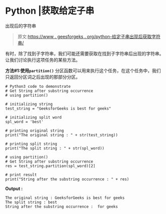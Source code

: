 # Python |获取给定子串

出现后的字符串

> 原文:[https://www . geesforgeks . org/python-给定子串出现后获取字符串/](https://www.geeksforgeeks.org/python-get-the-string-after-occurrence-of-given-substring/)

有时，除了找到子字符串，我们可能还需要获取在找到子字符串后出现的字符串。让我们讨论执行这项任务的某些方法。

**方法#1:使用`partition()`**
分区函数可以用来执行这个任务，在这个任务中，我们只返回分区词之后出现的那部分分区。

```
# Python3 code to demonstrate
# Get String after substring occurrence
# using partition()

# initializing string 
test_string = "GeeksforGeeks is best for geeks"

# initializing split word
spl_word = 'best'

# printing original string 
print("The original string : " + str(test_string))

# printing split string 
print("The split string : " + str(spl_word))

# using partition()
# Get String after substring occurrence
res = test_string.partition(spl_word)[2]

# print result
print("String after the substring occurrence : " + res)
```

**Output :**

```
The original string : GeeksforGeeks is best for geeks
The split string : best
String after the substring occurrence :  for geeks

```